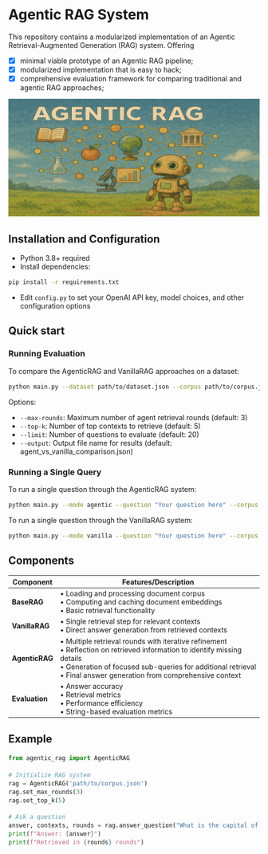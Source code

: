 # Agentic RAG System

This repository contains a modularized implementation of an Agentic Retrieval-Augmented Generation (RAG) system. Offering
- [x] minimal viable prototype of an Agentic RAG pipeline;
- [x] modularized implementation that is easy to hack;
- [x] comprehensive evaluation framework for comparing traditional and agentic RAG approaches;

![AgenticRAG Architecture](agenticRAG.png)


## Installation and Configuration

- Python 3.8+ required
- Install dependencies:
```bash
pip install -r requirements.txt
```
- Edit `config.py` to set your OpenAI API key, model choices, and other configuration options


## Quick start

### Running Evaluation

To compare the AgenticRAG and VanillaRAG approaches on a dataset:

```bash
python main.py --dataset path/to/dataset.json --corpus path/to/corpus.json
```

Options:
- `--max-rounds`: Maximum number of agent retrieval rounds (default: 3)
- `--top-k`: Number of top contexts to retrieve (default: 5)
- `--limit`: Number of questions to evaluate (default: 20)
- `--output`: Output file name for results (default: agent_vs_vanilla_comparison.json)

### Running a Single Query

To run a single question through the AgenticRAG system:

```bash
python main.py --mode agentic --question "Your question here" --corpus path/to/corpus.json
```

To run a single question through the VanillaRAG system:

```bash
python main.py --mode vanilla --question "Your question here" --corpus path/to/corpus.json
```

## Components

| Component | Features/Description |
|-----------|---------------------|
| **BaseRAG** | • Loading and processing document corpus<br>• Computing and caching document embeddings<br>• Basic retrieval functionality |
| **VanillaRAG** | • Single retrieval step for relevant contexts<br>• Direct answer generation from retrieved contexts |
| **AgenticRAG** | • Multiple retrieval rounds with iterative refinement<br>• Reflection on retrieved information to identify missing details<br>• Generation of focused sub-queries for additional retrieval<br>• Final answer generation from comprehensive context |
| **Evaluation** | • Answer accuracy<br>• Retrieval metrics<br>• Performance efficiency<br>• String-based evaluation metrics |

## Example

```python
from agentic_rag import AgenticRAG

# Initialize RAG system
rag = AgenticRAG('path/to/corpus.json')
rag.set_max_rounds(3)
rag.set_top_k(5)

# Ask a question
answer, contexts, rounds = rag.answer_question("What is the capital of France?")
print(f"Answer: {answer}")
print(f"Retrieved in {rounds} rounds")
``` 

